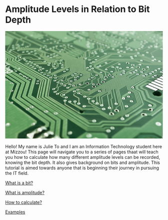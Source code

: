 # **Amplitude Levels in Relation to Bit Depth**
![](https://github.com/julieto1/1600-Final-Project/blob/909610d62a06b6d9c693a639aa7fe702f88cd56c/board-453758_640.jpg)

Hello! My name is Julie To and I am an Information Technology student here at Mizzou! This page will navigate you to a series of pages thaat will teach you how to calculate how many different amplitude levels can be recorded, knowing the bit depth. It also gives background on bits and amplitude. This tutorial is aimed towards anyone that is beginning their journey in pursuing the IT field.


[What is a bit?](bit.md)

[What is amplitude?](amplitude.md)

[How to calculate?](calculate.md)

[Examples](Hobbies.md)
